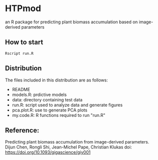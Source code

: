 # HTPmod
an R package for predicting plant biomass accumulation based on image-derived parameters

## How to start
```
Rscript run.R
```

## Distribution
The files included in this distribution are as follows:
* README
* models.R: prdictive models 
* data: directory containing test data
* run.R: script used to analyze data and generate figures 
* pca.plot.R: use to generate PCA plots
* my.code.R: R functions required to run "run.R"

## Reference: 
Predicting plant biomass accumulation from image-derived parameters. 
Dijun Chen, Rongli Shi, Jean-Michel Pape, Christian Klukas
doi: https://doi.org/10.1093/gigascience/giy001
